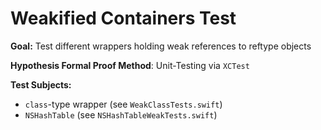 # Weakified Containers Test

**Goal:** Test different wrappers holding weak references to reftype objects

**Hypothesis Formal Proof Method**: Unit-Testing via `XCTest`

**Test Subjects:**
- `class`-type wrapper (see `WeakClassTests.swift`)
- `NSHashTable` (see `NSHashTableWeakTests.swift`)
